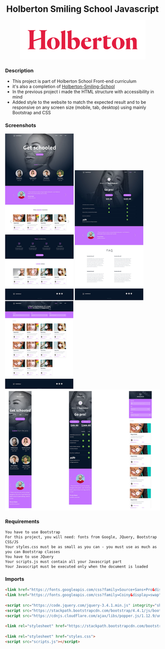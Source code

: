 <h1 align="center">Holberton Smiling School Javascript</h1>

<p align="center">
  <img src='./images/readme_Media/Holbertonschool.png'></img>
</p>

### Description
- This project is part of Holberton School Front-end curriculum
- it's also a completion of [Holberton-Smiling-School](https://github.com/khaldi505/holberton-smiling-school)
- In the previous project i made the HTML structure with accessibility in mind
- Added style to the website to match the expected result and to be responsive on any screen size (mobile, tab, desktop) using mainly Bootstrap and CSS

### Screenshots
![](./images/readme_Media/sample_1.png)
![](./images/readme_Media/sample_2.png)
![](./images/readme_Media/sample_3.png)
![](./images/readme_Media/sample_final.png)


### Requirements
    You have to use Bootstrap
    For this project, you will need: fonts from Google, JQuery, Bootstrap CSS/JS
    Your styles.css must be as small as you can - you must use as much as you can Bootstrap classes
    You have to use JQuery
    Your scripts.js must contain all your Javascript part
    Your Javascript must be executed only when the document is loaded

### Imports
```html
<link href="https://fonts.googleapis.com/css?family=Source+Sans+Pro&display=swap" rel="stylesheet">
<link href="https://fonts.googleapis.com/css?family=Coiny&display=swap" rel="stylesheet">

<script src="https://code.jquery.com/jquery-3.4.1.min.js" integrity="sha256-CSXorXvZcTkaix6Yvo6HppcZGetbYMGWSFlBw8HfCJo=" crossorigin="anonymous"></script>
<script src="https://stackpath.bootstrapcdn.com/bootstrap/4.4.1/js/bootstrap.min.js" integrity="sha384-wfSDF2E50Y2D1uUdj0O3uMBJnjuUD4Ih7YwaYd1iqfktj0Uod8GCExl3Og8ifwB6" crossorigin="anonymous"></script>
<script src="https://cdnjs.cloudflare.com/ajax/libs/popper.js/1.12.9/umd/popper.min.js" integrity="sha384-ApNbgh9B+Y1QKtv3Rn7W3mgPxhU9K/ScQsAP7hUibX39j7fakFPskvXusvfa0b4Q" crossorigin="anonymous"></script>

<link rel="stylesheet" href="https://stackpath.bootstrapcdn.com/bootstrap/4.4.1/css/bootstrap.min.css" integrity="sha384-Vkoo8x4CGsO3+Hhxv8T/Q5PaXtkKtu6ug5TOeNV6gBiFeWPGFN9MuhOf23Q9Ifjh" crossorigin="anonymous">

<link rel="stylesheet" href="styles.css">
<script src="scripts.js"></script>

```
